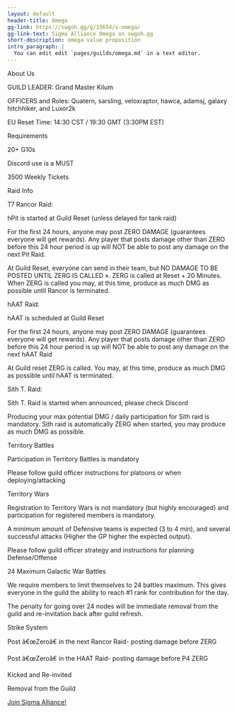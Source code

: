 ```yaml
---
layout: default
header-title: Omega
gg-link: https://swgoh.gg/g/15654/s-omega/
gg-link-text: Sigma Alliance Omega on swgoh.gg
short-description: omega value proposition
intro_paragraph: |
  You can edit edit `pages/guilds/omega.md` in a text editor.
---
```




About Us





GUILD LEADER: Grand Master Kilum

OFFICERS and Roles: Quatern, sarsling, veloxraptor, hawca, adamsj, galaxy hitchhiker, and Luxor2k

EU Reset Time: 14:30 CST / 19:30 GMT (3:30PM EST)





Requirements





20+ G10s

Discord use is a MUST

3500 Weekly Tickets





Raid Info

T7 Rancor Raid:





hPit is started at Guild Reset (unless delayed for tank raid)

For the first 24 hours, anyone may post ZERO DAMAGE (guarantees everyone will get rewards). Any player that posts damage other than ZERO before this 24 hour period is up will NOT be able to post any damage on the next Pit Raid.

At Guild Reset, everyone can send in their team, but NO DAMAGE TO BE POSTED UNTIL ZERG IS CALLED ». ZERG is called at Reset + 20 Minutes. When ZERG is called you may, at this time, produce as much DMG as possible until Rancor is terminated.





hAAT Raid:





hAAT is scheduled at Guild Reset  

For the first 24 hours, anyone may post ZERO DAMAGE (guarantees everyone will get rewards). Any player that posts damage other than ZERO before this 24 hour period is up will NOT be able to post any damage on the next hAAT Raid

At Guild reset ZERG is called. You may, at this time, produce as much DMG as possible until hAAT is terminated. 





Sith T. Raid:





Sith T. Raid is started when announced, please check Discord

Producing your max potential DMG / daily participation for Sith raid is mandatory. Sith raid is automatically ZERG when started, you may produce as much DMG as possible.





Territory Battles



Participation in Territory Battles is mandatory

Please follow guild officer instructions for platoons or when deploying/attacking



Territory Wars



Registration to Territory Wars is not mandatory (but highly encouraged) and participation for registered members is mandatory.

A minimum amount of Defensive teams is expected (3 to 4 min), and several successful attacks (Higher the GP higher the expected output).

Please follow guild officer strategy and instructions for planning Defense/Offense



24 Maximum Galactic War Battles





We require members to limit themselves to 24 battles maximum. This gives everyone in the guild the ability to reach #1 rank for contribution for the day.

The penalty for going over 24 nodes will be immediate removal from the guild and re-invitation back after guild refresh.





Strike System





Post â€œZeroâ€ in the next Rancor Raid- posting damage before ZERG

Post â€œZeroâ€ in the HAAT Raid- posting damage before P4 ZERG

Kicked and Re-invited

Removal from the Guild




[Join Sigma Alliance!](https://discord.gg/V33Kfaj)